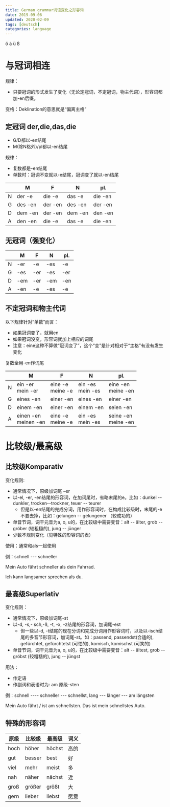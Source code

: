 ```yaml
---
title: German grammar词语变化之形容词
date: 2019-09-06
updated: 2020-02-09
tags: [deutsch]
categories: language
---
```


ö ä ü ß

# 与冠词相连

规律：

- 只要冠词的形式发生了变化（无论定冠词，不定冠词，物主代词），形容词都加-en后缀。

变格：Deklination的意思就是“偏离主格”

## 定冠词 der,die,das,die

- G/D都以-en结尾
- M(除N格外)/pl都以-en结尾

规律：

- 复数都是-en结尾
- 单数时：冠词不变就以-e结尾，冠词变了就以-en结尾

|      | M       | F       | N       | pl.     |
| ---- | ------- | ------- | ------- | ------- |
| N    | der -e  | die  -e | das -e  | die -en |
| G    | des -en | der -en | des -en | der -en |
| D    | dem -en | der -en | dem -en | den -en |
| A    | den -en | die -e  | das -e  | die -en |

## 无冠词（强变化）

|      | M    | F    | N    | pl.  |
| ---- | ---- | ---- | ---- | ---- |
| N    | -er  | -e   | -es  | -e   |
| G    | -es  | -er  | -es  | -er  |
| D    | -em  | -er  | -em  | -en  |
| A    | -en  | -e   | -es  | -e   |

## 不定冠词和物主代词

以下规律针对“单数”而言：

- 如果冠词变了，就用en
- 如果冠词没变，形容词就加上相应的词尾
- 注意：eine这种不算做“冠词变了”，这个“变”是针对相对于“主格”有没有发生变化

复数全用-en作词尾

|      | M                         | F                     | N                     | pl.                       |
| ---- | ------------------------- | --------------------- | --------------------- | ------------------------- |
| N    | ein -er<br />mein -er     | eine -e<br />meine -e | ein -es<br />mein -es | eine -en<br />meine -en   |
| G    | eines -en                 | einer -en             | eines -en             | einer -en                 |
| D    | einem -en                 | einer -en             | einem -en             | seien -en                 |
| A    | einen -en<br />meinen -en | eine -e<br />meine -e | ein -es<br />mein -es | seine -en<br />meine  -en |

# 比较级/最高级

## 比较级Komparativ

变化规则:

- 通常情况下，原级加词尾 –er
- 以-el, -er, -en结尾的形容词，在加词尾时，省略末尾的e。比如：dunkel -- dunkler, trocken--trockner, teuer -- teurer
  - 但是以-en结尾的完成分词，用作形容词时，在构成比较级时，末尾的-e不要去掉，比如：gelungen -- gelungener （较成功的）
- 单音节词，词干元音为a, o, u的，在比较级中需要变音：alt -- älter, grob -- gröber (较粗糙的), jung -- jünger
- 少数不规则变化（见特殊的形容词的表）

使用：通常和als一起使用

例：schnell --- schneller

Mein Auto fährt schneller als dein Fahrrad.

Ich kann langsamer sprechen als du.

## 最高级Superlativ

变化规则：

- 通常情况下，原级加词尾-st
- 以-d, -s,- sch,-ß, -t, -x, -z结尾的形容词，加词尾-est
  - 但一些以-d, -t结尾的现在分词和完成分词用作形容词时，以及以-isch结尾的多音节形容词，加词尾-st。如：passend, passendst(合适的), gefürchtet, gefürchtetst (可怕的), komisch, komischst (可笑的)
- 单音节词，词干元音为a, o, u的，在比较级中需要变音：alt -- ältest, grob -- gröbst (较粗糙的), jung -- jüngst

用法：

- 作定语
-  作副词和表语时为:  am 原级-sten

例：schnell ---- schneller --- schnellst, lang --- länger --- am längsten

Mein Auto fährt / ist am schnellsten.  Das ist mein schnellstes Auto.

 

## 特殊的形容词

| 原级 | 比较级 | 最高级 | 词义 |
| ---- | ------ | ------ | ---- |
| hoch | höher  | höchst | 高的 |
| gut  | besser | best   | 好   |
| viel | mehr   | meist  | 多   |
| nah  | näher  | nächst | 近   |
| groß | größer | größt  | 大   |
| gern | lieber | liebst | 愿意 |

 